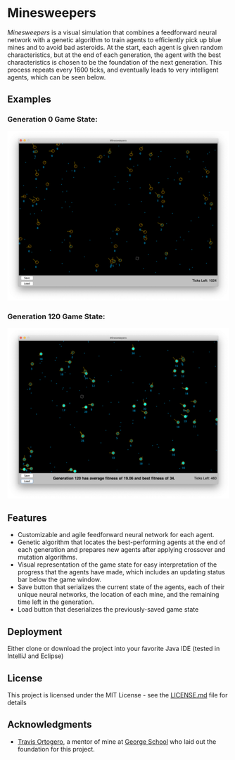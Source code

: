 # Minesweepers

<em>Minesweepers</em> is a visual simulation that combines a feedforward neural network with a genetic algorithm to train agents to efficiently pick up blue mines and to avoid bad asteroids. At the start, each agent is given random characteristics, but at the end of each generation, the agent with the best characteristics is chosen to be the foundation of the next generation. This process repeats every 1600 ticks, and eventually leads to very intelligent agents, which can be seen below.

## Examples

### Generation 0 Game State:
![Initial Game State](./resources/images/Generation0.png)

### Generation 120 Game State:
![Initial Game State](./resources/images/Generation120.png)

## Features

* Customizable and agile feedforward neural network for each agent.
* Genetic algorithm that locates the best-performing agents at the end of each generation and prepares new agents after applying crossover and mutation algorithms.
* Visual representation of the game state for easy interpretation of the progress that the agents have made, which includes an updating status bar below the game window.
* Save button that serializes the current state of the agents, each of their unique neural networks, the location of each mine, and the remaining time left in the generation.
* Load button that deserializes the previously-saved game state

## Deployment

Either clone or download the project into your favorite Java IDE (tested in IntelliJ and Eclipse)

## License

This project is licensed under the MIT License - see the [LICENSE.md](LICENSE.md) file for details

## Acknowledgments

* [Travis Ortogero](https://www.georgeschool.org/profile/travis-ortogero/), a mentor of mine at [George School](https://www.georgeschool.org/) who laid out the foundation for this project.